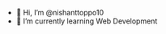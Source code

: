 - 👋 Hi, I’m @nishanttoppo10
- 🌱 I’m currently learning Web Development

<!---
nishanttoppo10/nishanttoppo10 is a ✨ special ✨ repository because its `README.md` (this file) appears on your GitHub profile.
You can click the Preview link to take a look at your changes.
--->
